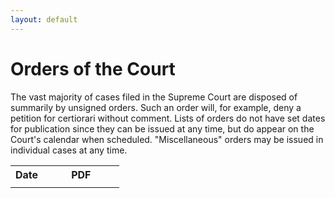 ```yaml
---
layout: default
---
```

# Orders of the Court
The vast majority of cases filed in the Supreme Court are disposed of summarily by unsigned orders. Such an order will, for example, deny a petition for certiorari without comment. Lists of orders do not have set dates for publication since they can be issued at any time, but do appear on the Court's calendar when scheduled. "Miscellaneous" orders may be issued in individual cases at any time.

<table>
    <tr>
        <th style="width:30%;">Date</th>
        <th>PDF</th>
    </tr>
    <tr>
        <td></td>
        <td></td>
    </tr>
</table>
